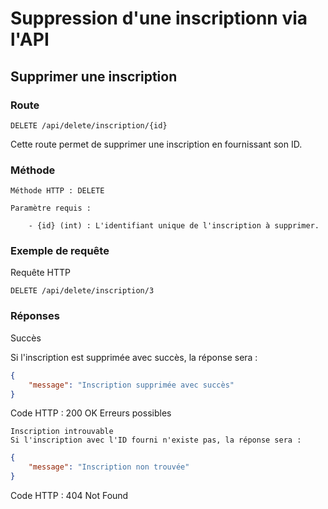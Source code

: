 # Suppression d'une inscriptionn via l'API
## Supprimer une inscription
### Route
```
DELETE /api/delete/inscription/{id}
```
Cette route permet de supprimer une inscription en fournissant son ID.
### Méthode

    Méthode HTTP : DELETE

    Paramètre requis :

        - {id} (int) : L'identifiant unique de l'inscription à supprimer.

### Exemple de requête
Requête HTTP
```
DELETE /api/delete/inscription/3
```
### Réponses
Succès

Si l'inscription est supprimée avec succès, la réponse sera :
```json
{
    "message": "Inscription supprimée avec succès"
}
```
Code HTTP : 200 OK
Erreurs possibles

    Inscription introuvable
    Si l'inscription avec l'ID fourni n'existe pas, la réponse sera :
```json
{
    "message": "Inscription non trouvée"
}
```
Code HTTP : 404 Not Found